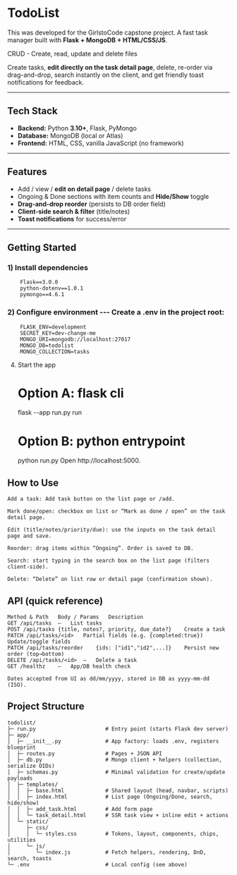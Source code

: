 # TodoList

This was developed for the GirlstoCode capstone project. A fast task manager built with **Flask + MongoDB + HTML/CSS/JS**.  

CRUD - Create, read, update and delete files

Create tasks, **edit directly on the task detail page**, delete, re-order via drag-and-drop, search instantly on the client, and get friendly toast notifications for feedback.

---

## Tech Stack

- **Backend:** Python **3.10+**, Flask, PyMongo
- **Database:** MongoDB (local or Atlas)
- **Frontend:** HTML, CSS, vanilla JavaScript (no framework)

---

## Features

- Add / view / **edit on detail page** / delete tasks  
- Ongoing & Done sections with item counts and **Hide/Show** toggle  
- **Drag-and-drop reorder** (persists to DB order field)  
- **Client-side search & filter** (title/notes)  
- **Toast notifications** for success/error  

---

## Getting Started
    
### 1) Install dependencies
        Flask==3.0.0
        python-dotenv==1.0.1
        pymongo==4.6.1
### 2) Configure environment --- Create a .env in the project root:
        FLASK_ENV=development
        SECRET_KEY=dev-change-me
        MONGO_URI=mongodb://localhost:27017
        MONGO_DB=todolist
        MONGO_COLLECTION=tasks

4) Start the app
    # Option A: flask cli
    flask --app run.py run

    # Option B: python entrypoint
    python run.py
    Open http://localhost:5000.

## How to Use
    Add a task: Add task button on the list page or /add.

    Mark done/open: checkbox on list or “Mark as done / open” on the task detail page.

    Edit (title/notes/priority/due): use the inputs on the task detail page and save.

    Reorder: drag items within “Ongoing”. Order is saved to DB.

    Search: start typing in the search box on the list page (filters client-side).

    Delete: “Delete” on list row or detail page (confirmation shown).

## API (quick reference)
    Method & Path	Body / Params	Description
    GET /api/tasks	—	List tasks
    POST /api/tasks	{title, notes?, priority, due_date?}	Create a task
    PATCH /api/tasks/<id>	Partial fields (e.g. {completed:true})	Update/toggle fields
    PATCH /api/tasks/reorder	{ids: ["id1","id2",...]}	Persist new order (top→bottom)
    DELETE /api/tasks/<id>	—	Delete a task
    GET /healthz	—	App/DB health check

    Dates accepted from UI as dd/mm/yyyy, stored in DB as yyyy-mm-dd (ISO).

## Project Structure
    todolist/
    ├─ run.py                      # Entry point (starts Flask dev server)
    ├─ app/
    │  ├─ __init__.py              # App factory: loads .env, registers blueprint
    │  ├─ routes.py                # Pages + JSON API
    │  ├─ db.py                    # Mongo client + helpers (collection, serialize OIDs)
    │  ├─ schemas.py               # Minimal validation for create/update payloads
    │  ├─ templates/
    │  │  ├─ base.html             # Shared layout (head, navbar, scripts)
    │  │  ├─ index.html            # List page (Ongoing/Done, search, hide/show)
    │  │  ├─ add_task.html         # Add form page
    │  │  └─ task_detail.html      # SSR task view + inline edit + actions
    │  └─ static/
    │     ├─ css/
    │     │  └─ styles.css         # Tokens, layout, components, chips, utilities
    │     └─ js/
    │        └─ index.js           # Fetch helpers, rendering, DnD, search, toasts
    └─ .env                        # Local config (see above)
